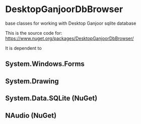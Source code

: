 # DesktopGanjoorDbBrowser
base classes for working with Desktop Ganjoor sqlite database

This is the source code for:
https://www.nuget.org/packages/DesktopGanjoorDbBrowser/

It is dependent to
## System.Windows.Forms
## System.Drawing
## System.Data.SQLite (NuGet)
## NAudio (NuGet)
